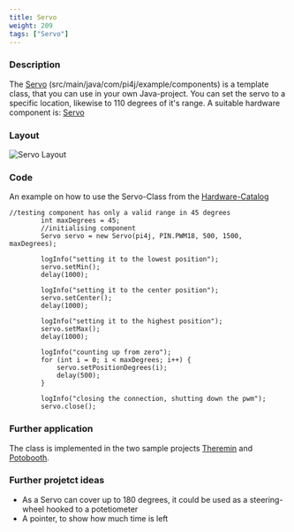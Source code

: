 ```yaml
---
title: Servo
weight: 209
tags: ["Servo"]
---
```

### Description
The [Servo](https://github.com/Pi4J/pi4j-example-components/tree/Dev-Arcade/src/main/java/com/pi4j/example/components) (src/main/java/com/pi4j/example/components) is a template class, that you can use in your own Java-project.
You can set the servo to a specific location, likewise to 110 degrees of it's range.
A suitable hardware component is: [Servo](https://www.berrybase.de/bauelemente/elektromagnetische-bauelemente/motoren-servos/sg92r-micro-servo)

### Layout
![Servo Layout](/assets/documentation/device-examples/Layout-servo.png)

### Code
An example on how to use the Servo-Class from the [Hardware-Catalog](https://github.com/Pi4J/pi4j-example-components)

```
//testing component has only a valid range in 45 degrees
        int maxDegrees = 45;
        //initialising component
        Servo servo = new Servo(pi4j, PIN.PWM18, 500, 1500, maxDegrees);

        logInfo("setting it to the lowest position");
        servo.setMin();
        delay(1000);

        logInfo("setting it to the center position");
        servo.setCenter();
        delay(1000);

        logInfo("setting it to the highest position");
        servo.setMax();
        delay(1000);

        logInfo("counting up from zero");
        for (int i = 0; i < maxDegrees; i++) {
            servo.setPositionDegrees(i);
            delay(500);
        }

        logInfo("closing the connection, shutting down the pwm");
        servo.close();
```

### Further application
The class is implemented in the two sample projects [Theremin](https://github.com/DieterHolz/RaspPiTheremin) and [Potobooth](https://github.com/DieterHolz/PhotoBooth).

### Further projetct ideas
- As a Servo can cover up to 180 degrees, it could be used as a steering-wheel hooked to a potetiometer
- A pointer, to show how much time is left